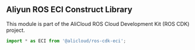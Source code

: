 ## Aliyun ROS ECI Construct Library

This module is part of the AliCloud ROS Cloud Development Kit (ROS CDK) project.

```python
import * as ECI from '@alicloud/ros-cdk-eci';
```
